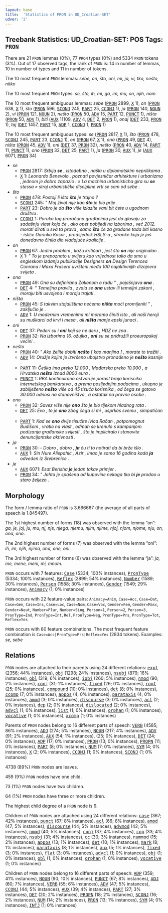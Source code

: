 ```yaml
---
layout: base
title:  'Statistics of PRON in UD_Croatian-SET'
udver: '2'
---
```


## Treebank Statistics: UD_Croatian-SET: POS Tags: `PRON`

There are 21 `PRON` lemmas (0%), 77 `PRON` types (0%) and 5334 `PRON` tokens (3%).
Out of 17 observed tags, the rank of `PRON` is: 14 in number of lemmas, 10 in number of types and 11 in number of tokens.

The 10 most frequent `PRON` lemmas: <em>sebe, on, što, oni, mi, ja, vi, tko, nešto, nitko</em>

The 10 most frequent `PRON` types:  <em>se, što, ih, mi, ga, im, mu, on, njih, nam</em>

The 10 most frequent ambiguous lemmas: <em>sebe</em> (<tt><a href="hr_set-pos-PRON.html">PRON</a></tt> 2899, <tt><a href="hr_set-pos-X.html">X</a></tt> 1), <em>on</em> (<tt><a href="hr_set-pos-PRON.html">PRON</a></tt> 638, <tt><a href="hr_set-pos-X.html">X</a></tt> 1), <em>što</em> (<tt><a href="hr_set-pos-PRON.html">PRON</a></tt> 596, <tt><a href="hr_set-pos-SCONJ.html">SCONJ</a></tt> 245, <tt><a href="hr_set-pos-PART.html">PART</a></tt> 25, <tt><a href="hr_set-pos-CCONJ.html">CCONJ</a></tt> 1), <em>ja</em> (<tt><a href="hr_set-pos-PRON.html">PRON</a></tt> 140, <tt><a href="hr_set-pos-NOUN.html">NOUN</a></tt> 2), <em>vi</em> (<tt><a href="hr_set-pos-PRON.html">PRON</a></tt> 121, <tt><a href="hr_set-pos-NOUN.html">NOUN</a></tt> 2), <em>nešto</em> (<tt><a href="hr_set-pos-PRON.html">PRON</a></tt> 50, <tt><a href="hr_set-pos-ADV.html">ADV</a></tt> 15, <tt><a href="hr_set-pos-PART.html">PART</a></tt> 12, <tt><a href="hr_set-pos-PUNCT.html">PUNCT</a></tt> 1), <em>ništa</em> (<tt><a href="hr_set-pos-PRON.html">PRON</a></tt> 50, <tt><a href="hr_set-pos-ADV.html">ADV</a></tt> 1), <em>biti</em> (<tt><a href="hr_set-pos-AUX.html">AUX</a></tt> 11109, <tt><a href="hr_set-pos-ADV.html">ADV</a></tt> 4, <tt><a href="hr_set-pos-DET.html">DET</a></tt> 2, <tt><a href="hr_set-pos-PRON.html">PRON</a></tt> 1), <em>onaj</em> (<tt><a href="hr_set-pos-DET.html">DET</a></tt> 233, <tt><a href="hr_set-pos-PRON.html">PRON</a></tt> 1), <em>taj</em> (<tt><a href="hr_set-pos-DET.html">DET</a></tt> 1457, <tt><a href="hr_set-pos-PART.html">PART</a></tt> 15, <tt><a href="hr_set-pos-ADP.html">ADP</a></tt> 1, <tt><a href="hr_set-pos-CCONJ.html">CCONJ</a></tt> 1, <tt><a href="hr_set-pos-PRON.html">PRON</a></tt> 1)

The 10 most frequent ambiguous types:  <em>se</em> (<tt><a href="hr_set-pos-PRON.html">PRON</a></tt> 2817, <tt><a href="hr_set-pos-X.html">X</a></tt> 1), <em>što</em> (<tt><a href="hr_set-pos-PRON.html">PRON</a></tt> 478, <tt><a href="hr_set-pos-SCONJ.html">SCONJ</a></tt> 245, <tt><a href="hr_set-pos-PART.html">PART</a></tt> 23, <tt><a href="hr_set-pos-CCONJ.html">CCONJ</a></tt> 1), <em>on</em> (<tt><a href="hr_set-pos-PRON.html">PRON</a></tt> 67, <tt><a href="hr_set-pos-X.html">X</a></tt> 1), <em>ona</em> (<tt><a href="hr_set-pos-PRON.html">PRON</a></tt> 49, <tt><a href="hr_set-pos-DET.html">DET</a></tt> 4), <em>ništa</em> (<tt><a href="hr_set-pos-PRON.html">PRON</a></tt> 45, <tt><a href="hr_set-pos-ADV.html">ADV</a></tt> 1), <em>oni</em> (<tt><a href="hr_set-pos-DET.html">DET</a></tt> 37, <tt><a href="hr_set-pos-PRON.html">PRON</a></tt> 32), <em>nešto</em> (<tt><a href="hr_set-pos-PRON.html">PRON</a></tt> 40, <tt><a href="hr_set-pos-ADV.html">ADV</a></tt> 14, <tt><a href="hr_set-pos-PART.html">PART</a></tt> 11, <tt><a href="hr_set-pos-PUNCT.html">PUNCT</a></tt> 1), <em>ono</em> (<tt><a href="hr_set-pos-PRON.html">PRON</a></tt> 32, <tt><a href="hr_set-pos-DET.html">DET</a></tt> 25, <tt><a href="hr_set-pos-PART.html">PART</a></tt> 1), <em>ja</em> (<tt><a href="hr_set-pos-PRON.html">PRON</a></tt> 30, <tt><a href="hr_set-pos-AUX.html">AUX</a></tt> 1), <em>je</em> (<tt><a href="hr_set-pos-AUX.html">AUX</a></tt> 6071, <tt><a href="hr_set-pos-PRON.html">PRON</a></tt> 34)


* <em>se</em>
  * <tt><a href="hr_set-pos-PRON.html">PRON</a></tt> 2817: <em>Srbija <b>se</b> , istodobno , našla u diplomatskim neprilikama .</em>
  * <tt><a href="hr_set-pos-X.html">X</a></tt> 1: <em>Leonardo Benevolo , poznati povjesničar arhitekture i urbanizma , jednom je dobro zapazio : » La machina urbanisticha gira su <b>se</b> stessa « stroj urbanističke discipline vrti se sam od sebe .</em>
* <em>što</em>
  * <tt><a href="hr_set-pos-PRON.html">PRON</a></tt> 478: <em>Postoji li išta <b>što</b> je trajno ?</em>
  * <tt><a href="hr_set-pos-SCONJ.html">SCONJ</a></tt> 245: <em>" Moj život nije kao <b>što</b> je bio prije .</em>
  * <tt><a href="hr_set-pos-PART.html">PART</a></tt> 23: <em>Dobro je da <b>što</b> više izlazite vani bit ćete u ugodnom društvu .</em>
  * <tt><a href="hr_set-pos-CCONJ.html">CCONJ</a></tt> 1: <em>Poruka tog proračuna građanima jest da glasaju za sadašnju vlast koja će , ako opet pobijedi na izborima , već 2012. morati dirati u sva ta prava , samo <b>što</b> će za građane tada biti kasno - ističe Darinko Kosor , predsjednik HSLS-a , stranke koja je još donedavno činila dio vladajuće koalicije .</em>
* <em>on</em>
  * <tt><a href="hr_set-pos-PRON.html">PRON</a></tt> 67: <em>Jedini problem , kažu kritičari , jest što <b>on</b> nije originalan .</em>
  * <tt><a href="hr_set-pos-X.html">X</a></tt> 1: <em>" To je prepoznato u svijetu kao vrijednost tako da smo u engleskom izdanju publikacije Designers <b>on</b> Design Terencea Conrana i Maxa Frasera uvršteni među 100 najaktivnijih dizajnera svijeta .</em>
* <em>ona</em>
  * <tt><a href="hr_set-pos-PRON.html">PRON</a></tt> 49: <em>Ona su definirana Zakonom o radu " , pojašnjava <b>ona</b> .</em>
  * <tt><a href="hr_set-pos-DET.html">DET</a></tt> 4: <em>" Temeljna pravila , zvala se <b>ona</b> ustav ili temeljni zakoni , moraju biti usvojena i moraju trajati .</em>
* <em>ništa</em>
  * <tt><a href="hr_set-pos-PRON.html">PRON</a></tt> 45: <em>S takvim stajalištima nećemo <b>ništa</b> moći promijeniti " , zaključio je .</em>
  * <tt><a href="hr_set-pos-ADV.html">ADV</a></tt> 1: <em>U modernim vremenima mi moramo činiti isto , ali naši heroji su muškarci od krvi i mesa , ali <b>ništa</b> manje epski junaci .</em>
* <em>oni</em>
  * <tt><a href="hr_set-pos-DET.html">DET</a></tt> 37: <em>Pederi su i <b>oni</b> koji se ne deru , HDZ ne zna .</em>
  * <tt><a href="hr_set-pos-PRON.html">PRON</a></tt> 32: <em>Na izborima 16. ožujka , <b>oni</b> su se pridružili proeuropskoj većini .</em>
* <em>nešto</em>
  * <tt><a href="hr_set-pos-PRON.html">PRON</a></tt> 40: <em>" Ako želite dobiti <b>nešto</b> [ kao manjina ] , morate to tražiti .</em>
  * <tt><a href="hr_set-pos-ADV.html">ADV</a></tt> 14: <em>Oružje kojim je izvršeno ubojstvo pronađeno je <b>nešto</b> kasnije .</em>
  * <tt><a href="hr_set-pos-PART.html">PART</a></tt> 11: <em>Češka ima preko 12.000 , Mađarska preko 10.000 , a Hrvatska <b>nešto</b> iznad 8000 eura .</em>
  * <tt><a href="hr_set-pos-PUNCT.html">PUNCT</a></tt> 1: <em>RBA kontinuirano ostvaruje porast broja korisnika internetskog bankarstva , a prema posljednjim podacima , ukupno je zabilježeno <b>nešto</b> više od 45 tisuća korisnika , od čega se gotovo 30.000 odnosi na stanovništvo , a ostatak na pravne osobe .</em>
* <em>ono</em>
  * <tt><a href="hr_set-pos-PRON.html">PRON</a></tt> 32: <em>Savez više nije <b>ono</b> što je bio tijekom hladnog rata .</em>
  * <tt><a href="hr_set-pos-DET.html">DET</a></tt> 25: <em>Evo , to je <b>ono</b> zbog čega si mi , usprkos svemu , simpatičan .</em>
  * <tt><a href="hr_set-pos-PART.html">PART</a></tt> 1: <em>Kad se <b>ono</b> dvije tisućite Ivica Račan , potpomognut Budišom , vratio na vlast , odmah se krenulo s kampanjom podizanja građanske svijesti , što je impliciralo i stanovite denuncijantske aktivnosti .</em>
* <em>ja</em>
  * <tt><a href="hr_set-pos-PRON.html">PRON</a></tt> 30: <em>- Dobro , dobro , <b>ja</b> ću ti to notirati da bi brže išlo .</em>
  * <tt><a href="hr_set-pos-AUX.html">AUX</a></tt> 1: <em>Sin Nure Alispahić , Azir , imao je samo 16 godina kada <b>ja</b> odveden iz Srebrenice .</em>
* <em>je</em>
  * <tt><a href="hr_set-pos-AUX.html">AUX</a></tt> 6071: <em>Esat Berisha <b>je</b> jedan takav primjer .</em>
  * <tt><a href="hr_set-pos-PRON.html">PRON</a></tt> 34: <em>" Jahta je spašena od kupovine nekoga tko bi <b>je</b> prodao u staro željezo .</em>

## Morphology

The form / lemma ratio of `PRON` is 3.666667 (the average of all parts of speech is 1.845497).

The 1st highest number of forms (18) was observed with the lemma “on”: <em>ga, je, joj, ju, mu, nj, nje, njega, njemu, njim, njime, njoj, njom, njome, nju, on, ona, ono</em>.

The 2nd highest number of forms (7) was observed with the lemma “oni”: <em>ih, im, njih, njima, ona, one, oni</em>.

The 3rd highest number of forms (6) was observed with the lemma “ja”: <em>ja, me, mene, meni, mi, mnom</em>.

`PRON` occurs with 7 features: <tt><a href="hr_set-feat-Case.html">Case</a></tt> (5334; 100% instances), <tt><a href="hr_set-feat-PronType.html">PronType</a></tt> (5334; 100% instances), <tt><a href="hr_set-feat-Reflex.html">Reflex</a></tt> (2899; 54% instances), <tt><a href="hr_set-feat-Number.html">Number</a></tt> (1589; 30% instances), <tt><a href="hr_set-feat-Person.html">Person</a></tt> (1588; 30% instances), <tt><a href="hr_set-feat-Gender.html">Gender</a></tt> (1549; 29% instances), <tt><a href="hr_set-feat-Animacy.html">Animacy</a></tt> (1; 0% instances)

`PRON` occurs with 22 feature-value pairs: `Animacy=Anim`, `Case=Acc`, `Case=Dat`, `Case=Gen`, `Case=Ins`, `Case=Loc`, `Case=Nom`, `Case=Voc`, `Gender=Fem`, `Gender=Masc`, `Gender=Neut`, `Number=Plur`, `Number=Sing`, `Person=1`, `Person=2`, `Person=3`, `PronType=Ind`, `PronType=Int,Rel`, `PronType=Neg`, `PronType=Prs`, `PronType=Tot`, `Reflex=Yes`

`PRON` occurs with 80 feature combinations.
The most frequent feature combination is `Case=Acc|PronType=Prs|Reflex=Yes` (2834 tokens).
Examples: <em>se, sebe</em>


## Relations

`PRON` nodes are attached to their parents using 24 different relations: <tt><a href="hr_set-dep-expl.html">expl</a></tt> (2356; 44% instances), <tt><a href="hr_set-dep-obj.html">obj</a></tt> (1298; 24% instances), <tt><a href="hr_set-dep-nsubj.html">nsubj</a></tt> (879; 16% instances), <tt><a href="hr_set-dep-obl.html">obl</a></tt> (319; 6% instances), <tt><a href="hr_set-dep-iobj.html">iobj</a></tt> (260; 5% instances), <tt><a href="hr_set-dep-nmod.html">nmod</a></tt> (90; 2% instances), <tt><a href="hr_set-dep-conj.html">conj</a></tt> (31; 1% instances), <tt><a href="hr_set-dep-fixed.html">fixed</a></tt> (26; 0% instances), <tt><a href="hr_set-dep-root.html">root</a></tt> (25; 0% instances), <tt><a href="hr_set-dep-compound.html">compound</a></tt> (10; 0% instances), <tt><a href="hr_set-dep-det.html">det</a></tt> (8; 0% instances), <tt><a href="hr_set-dep-ccomp.html">ccomp</a></tt> (7; 0% instances), <tt><a href="hr_set-dep-appos.html">appos</a></tt> (4; 0% instances), <tt><a href="hr_set-dep-parataxis.html">parataxis</a></tt> (4; 0% instances), <tt><a href="hr_set-dep-amod.html">amod</a></tt> (3; 0% instances), <tt><a href="hr_set-dep-discourse.html">discourse</a></tt> (3; 0% instances), <tt><a href="hr_set-dep-acl.html">acl</a></tt> (2; 0% instances), <tt><a href="hr_set-dep-dep.html">dep</a></tt> (2; 0% instances), <tt><a href="hr_set-dep-dislocated.html">dislocated</a></tt> (2; 0% instances), <tt><a href="hr_set-dep-advcl.html">advcl</a></tt> (1; 0% instances), <tt><a href="hr_set-dep-list.html">list</a></tt> (1; 0% instances), <tt><a href="hr_set-dep-orphan.html">orphan</a></tt> (1; 0% instances), <tt><a href="hr_set-dep-vocative.html">vocative</a></tt> (1; 0% instances), <tt><a href="hr_set-dep-xcomp.html">xcomp</a></tt> (1; 0% instances)

Parents of `PRON` nodes belong to 16 different parts of speech: <tt><a href="hr_set-pos-VERB.html">VERB</a></tt> (4585; 86% instances), <tt><a href="hr_set-pos-ADJ.html">ADJ</a></tt> (274; 5% instances), <tt><a href="hr_set-pos-NOUN.html">NOUN</a></tt> (217; 4% instances), <tt><a href="hr_set-pos-ADV.html">ADV</a></tt> (91; 2% instances), <tt><a href="hr_set-pos-AUX.html">AUX</a></tt> (54; 1% instances),  (25; 0% instances), <tt><a href="hr_set-pos-DET.html">DET</a></tt> (24; 0% instances), <tt><a href="hr_set-pos-ADP.html">ADP</a></tt> (17; 0% instances), <tt><a href="hr_set-pos-PRON.html">PRON</a></tt> (13; 0% instances), <tt><a href="hr_set-pos-PROPN.html">PROPN</a></tt> (11; 0% instances), <tt><a href="hr_set-pos-PART.html">PART</a></tt> (8; 0% instances), <tt><a href="hr_set-pos-NUM.html">NUM</a></tt> (7; 0% instances), <tt><a href="hr_set-pos-SYM.html">SYM</a></tt> (4; 0% instances), <tt><a href="hr_set-pos-X.html">X</a></tt> (2; 0% instances), <tt><a href="hr_set-pos-CCONJ.html">CCONJ</a></tt> (1; 0% instances), <tt><a href="hr_set-pos-SCONJ.html">SCONJ</a></tt> (1; 0% instances)

4738 (89%) `PRON` nodes are leaves.

459 (9%) `PRON` nodes have one child.

73 (1%) `PRON` nodes have two children.

64 (1%) `PRON` nodes have three or more children.

The highest child degree of a `PRON` node is 9.

Children of `PRON` nodes are attached using 24 different relations: <tt><a href="hr_set-dep-case.html">case</a></tt> (367; 42% instances), <tt><a href="hr_set-dep-punct.html">punct</a></tt> (67; 8% instances), <tt><a href="hr_set-dep-acl.html">acl</a></tt> (66; 8% instances), <tt><a href="hr_set-dep-amod.html">amod</a></tt> (47; 5% instances), <tt><a href="hr_set-dep-discourse.html">discourse</a></tt> (44; 5% instances), <tt><a href="hr_set-dep-advmod.html">advmod</a></tt> (42; 5% instances), <tt><a href="hr_set-dep-nmod.html">nmod</a></tt> (40; 5% instances), <tt><a href="hr_set-dep-conj.html">conj</a></tt> (37; 4% instances), <tt><a href="hr_set-dep-cop.html">cop</a></tt> (33; 4% instances), <tt><a href="hr_set-dep-nsubj.html">nsubj</a></tt> (31; 4% instances), <tt><a href="hr_set-dep-cc.html">cc</a></tt> (30; 3% instances), <tt><a href="hr_set-dep-nummod.html">nummod</a></tt> (15; 2% instances), <tt><a href="hr_set-dep-appos.html">appos</a></tt> (13; 1% instances), <tt><a href="hr_set-dep-det.html">det</a></tt> (10; 1% instances), <tt><a href="hr_set-dep-mark.html">mark</a></tt> (8; 1% instances), <tt><a href="hr_set-dep-parataxis.html">parataxis</a></tt> (8; 1% instances), <tt><a href="hr_set-dep-aux.html">aux</a></tt> (5; 1% instances), <tt><a href="hr_set-dep-fixed.html">fixed</a></tt> (3; 0% instances), <tt><a href="hr_set-dep-flat.html">flat</a></tt> (3; 0% instances), <tt><a href="hr_set-dep-advcl.html">advcl</a></tt> (1; 0% instances), <tt><a href="hr_set-dep-obj.html">obj</a></tt> (1; 0% instances), <tt><a href="hr_set-dep-obl.html">obl</a></tt> (1; 0% instances), <tt><a href="hr_set-dep-orphan.html">orphan</a></tt> (1; 0% instances), <tt><a href="hr_set-dep-vocative.html">vocative</a></tt> (1; 0% instances)

Children of `PRON` nodes belong to 16 different parts of speech: <tt><a href="hr_set-pos-ADP.html">ADP</a></tt> (359; 41% instances), <tt><a href="hr_set-pos-NOUN.html">NOUN</a></tt> (90; 10% instances), <tt><a href="hr_set-pos-PUNCT.html">PUNCT</a></tt> (67; 8% instances), <tt><a href="hr_set-pos-ADJ.html">ADJ</a></tt> (60; 7% instances), <tt><a href="hr_set-pos-VERB.html">VERB</a></tt> (55; 6% instances), <tt><a href="hr_set-pos-ADV.html">ADV</a></tt> (47; 5% instances), <tt><a href="hr_set-pos-CCONJ.html">CCONJ</a></tt> (44; 5% instances), <tt><a href="hr_set-pos-AUX.html">AUX</a></tt> (39; 4% instances), <tt><a href="hr_set-pos-PART.html">PART</a></tt> (27; 3% instances), <tt><a href="hr_set-pos-DET.html">DET</a></tt> (20; 2% instances), <tt><a href="hr_set-pos-PROPN.html">PROPN</a></tt> (18; 2% instances), <tt><a href="hr_set-pos-SCONJ.html">SCONJ</a></tt> (16; 2% instances), <tt><a href="hr_set-pos-NUM.html">NUM</a></tt> (14; 2% instances), <tt><a href="hr_set-pos-PRON.html">PRON</a></tt> (13; 1% instances), <tt><a href="hr_set-pos-SYM.html">SYM</a></tt> (4; 0% instances), <tt><a href="hr_set-pos-INTJ.html">INTJ</a></tt> (1; 0% instances)

